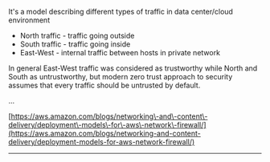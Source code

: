 

It's a model describing different types of traffic in data center/cloud environment

- North traffic \- traffic going outside 
- South traffic \- traffic going inside
- East\-West \- internal traffic between hosts in private network

In general East\-West traffic was considered as trustworthy while North and South as untrustworthy, but modern zero trust approach to security assumes that every traffic should be untrusted by default. 

...

[https://aws.amazon.com/blogs/networking\-and\-content\-delivery/deployment\-models\-for\-aws\-network\-firewall/](https://aws.amazon.com/blogs/networking-and-content-delivery/deployment-models-for-aws-network-firewall/)

---
